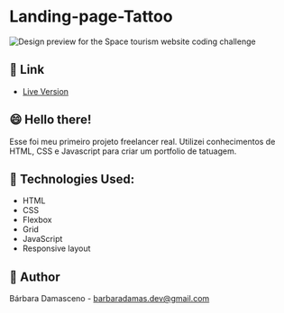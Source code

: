 # Landing-page-Tattoo

![Design preview for the Space tourism website coding challenge](./preview.jpg) 

## 🔗 Link

- [Live Version](https://barbaradamasdev.github.io/Landing-page-Tattoo/)

## 😄 Hello there!

Esse foi meu primeiro projeto freelancer real. Utilizei conhecimentos de HTML, CSS e Javascript para criar um portfolio de tatuagem.

## 💾 Technologies Used:

- HTML
- CSS
- Flexbox
- Grid
- JavaScript
- Responsive layout

## 🐼 Author

Bárbara Damasceno - barbaradamas.dev@gmail.com
